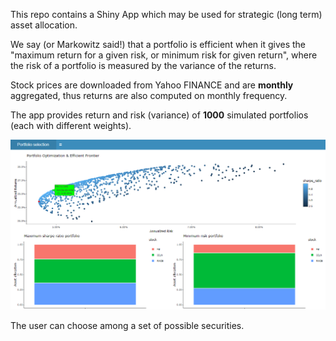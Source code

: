 This repo contains a Shiny App which may be used for strategic (long term) asset allocation.

We say (or Markowitz said!) that a portfolio is efficient when it gives the "maximum return for a given risk, or minimum risk for given return", where the risk of a portfolio is measured by the variance of the returns. 

Stock prices are downloaded from Yahoo FINANCE and are **monthly** aggregated,  thus returns are also computed on monthly frequency.

The app provides return and risk (variance) of **1000** simulated portfolios (each with different weights). 

![example.png](https://github.com/rena95/portfolio_selection/blob/main/example.png?raw=trues)

The user can choose among a set of possible securities. 
